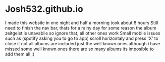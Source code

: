 # Josh532.github.io

I made this website in one night and half a morning took about 8 hours
Still need to finish the nav bar, thats for a rainy day
for some reason the album zeitgeist is unavabile so ignore that, all other ones work
Small mobile issues such as (spotify asking you to go to app) scroll horizontaly and press 'X' to close it
not all albums are included just the well known ones although i have missed some well known ones there are so many albums its imposible to add them all ;)
